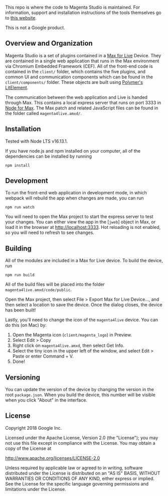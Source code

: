 This repo is where the code to Magenta Studio is maintained. For information, support and installation instructions of the tools themselves go to [this website](https://magenta.tensorflow.org/studio/).

This is not a Google product. 

## Overview and Organization

Magenta Studio is a set of plugins contained in a [Max for Live](https://www.ableton.com/en/live/max-for-live/) Device. They are contained in a single web application that runs in the Max environment via Chromium Embedded Framework (CEF). All of the front-end code is contained in the `client/` folder, which contains the five plugins, and common UI and communication components which can be found in the `client/components/` folder. These objects are built using [Polymer's LitElement](https://github.com/Polymer/lit-element). 

The communication between the web application and Live is handed through Max. This contains a local express server that runs on port 3333 in [Node for Max](https://cycling74.com/articles/node-for-max-intro-%E2%80%93-let%E2%80%99s-get-started). The Max patch and related JavaScript files can be found in the folder called `magenta4live.amxd/`.

## Installation

Tested with Node LTS v16.13.1. 

If you have node.js and npm installed on your computer, all of the dependencies can be installed by running 

```
npm install
```

## Development

To run the front-end web application in development mode, in which webpack will rebuild the app when changes are made, you can run

```
npm run watch
```

You will need to open the Max project to start the express server to test your changes. You can either view the app in the [`jweb`] object in Max, or load it in the browser at [http://localhost:3333](http://localhost:3333). Hot reloading is not enabled, so you will need to refresh to see changes.

## Building

All of the modules are included in a Max for Live device. To build the device, run

```
npm run build
```

All of the build files will be placed into the folder `magenta4live.amxd/code/public`.

Open the Max project, then select File > Export Max for Live Device..., and then select a location to save the device. Once the dialog closes, the device has been built!

Lastly, you'll need to change the icon of the `magenta4live` device. You can do this (on Mac) by:
1. Open the Magenta icon (`client/magenta_logo`) in Preview.
2. Select Edit > Copy
3. Right click on `magenta4live.amxd`, then select Get Info. 
4. Select the tiny icon in the upper left of the window, and select Edit > Paste or enter Command + V. 
5. Done!

## Versioning
You can update the version of the device by changing the version in the root `package.json`. When you build the device, this number will be visible when you click "About" in the interface.

## License

Copyright 2018 Google Inc.

Licensed under the Apache License, Version 2.0 (the "License"); you may not use this file except in compliance with the License. You may obtain a copy of the License at

http://www.apache.org/licenses/LICENSE-2.0

Unless required by applicable law or agreed to in writing, software distributed under the License is distributed on an "AS IS" BASIS, WITHOUT WARRANTIES OR CONDITIONS OF ANY KIND, either express or implied. See the License for the specific language governing permissions and limitations under the License.
